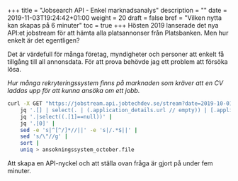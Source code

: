 +++
title = "Jobsearch API - Enkel marknadsanalys"
description = ""
date = 2019-11-03T19:24:42+01:00
weight = 20
draft = false
bref = "Vilken nytta kan skapas på 6 minuter"
toc = true
+++
Hösten 2019 lanserade det nya API:et jobstream för att hämta alla platsannonser från Platsbanken. Men hur enkelt är det egentligen?


Det är värdefull för många företag, myndigheter och personer att enkelt få tillgång till all annonsdata. För att prova behövde jag ett problem att försöka lösa.


_Hur många rekryteringssystem finns på marknaden som kräver att en CV laddas upp för att kunna ansöka om ett jobb._


```bash
curl -X GET "https://jobstream.api.jobtechdev.se/stream?date=2019-10-01" -H "accept: application/json" -H "api-key: {GET_YOUR_KEY:https://apirequest.jobtechdev.se/}" |
    jq '.[] | select(. | (.application_details.url // empty)) | [.application_details.url,.employer.url]' |
    jq '.|select((.[1]==null))' |
    jq '.[0]' |
    sed -e 's|^[^/]*//||' -e 's|/.*$||' |
    sed 's/\"//g' |
    sort |
    uniq > ansokningssystem_october.file
```


Att skapa en API-nyckel och att ställa ovan fråga är gjort på under fem minuter.
<!--stackedit_data:
eyJoaXN0b3J5IjpbMTU2NzU3NjU0MF19
-->